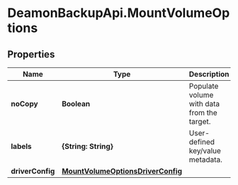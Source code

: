 # DeamonBackupApi.MountVolumeOptions

## Properties
Name | Type | Description | Notes
------------ | ------------- | ------------- | -------------
**noCopy** | **Boolean** | Populate volume with data from the target. | [optional] [default to false]
**labels** | **{String: String}** | User-defined key/value metadata. | [optional] 
**driverConfig** | [**MountVolumeOptionsDriverConfig**](MountVolumeOptionsDriverConfig.md) |  | [optional] 


